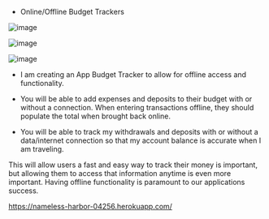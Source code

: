 * Online/Offline Budget Trackers


![image](https://user-images.githubusercontent.com/80869140/122853287-9ab09f00-d2d7-11eb-9da5-94c879e298e4.png)



![image](https://user-images.githubusercontent.com/80869140/122853185-6fc64b00-d2d7-11eb-9fa1-934dd886c1af.png)


![image](https://user-images.githubusercontent.com/80869140/122856994-66d87800-d2dd-11eb-9d6d-aa281aac9605.png)


- I am creating an App Budget Tracker to allow for offline access and functionality.

- You will be able to add expenses and deposits to their budget with or without a connection. When entering transactions offline, they should populate the total when brought back online.

- You will be able to track my withdrawals and deposits with or without a data/internet connection
  so that my account balance is accurate when I am traveling.

This will allow users a fast and easy way to track their money is important, but allowing them to access that information anytime is even more important. Having offline functionality is paramount to our applications success.

https://nameless-harbor-04256.herokuapp.com/

